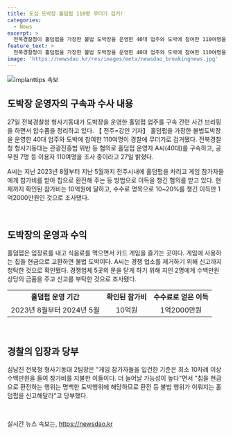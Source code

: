 ```yaml
---
title: 도심 도박장 홀덤펍 110명 무더기 검거!
categories:
  - News
excerpt: >
  전북경찰청이 홀덤펍을 가장한 불법 도박장을 운영한 40대 업주와 도박에 참여한 110여명을 검거했다. 업주는 관광진흥법 위반 등 혐의로 구속되었고, 이용자들과 수입을 관리한 다른 가족 구성원들도 혐의를 받고 있다. 업주는 대규모 도박 행위를 조직하고 수익을 취득한 것으로 파악되며, 경쟁 업체를 제거하기 위해 부당한 방법을 사용했다고 밝혔다. 또한, 경찰은 도박장을 신고할 것을 당부하며, 추가적인 수사와 불법 홀덤펍에 대한 신고를 요청했다.
feature_text: >
  전북경찰청이 홀덤펍을 가장한 불법 도박장을 운영한 40대 업주와 도박에 참여한 110여명을 검거했다. 업주는 관광진흥법 위반 등 혐의로 구속되었고, 이용자들과 수입을 관리한 다른 가족 구성원들도 혐의를 받고 있다. 업주는 대규모 도박 행위를 조직하고 수익을 취득한 것으로 파악되며, 경쟁 업체를 제거하기 위해 부당한 방법을 사용했다고 밝혔다. 또한, 경찰은 도박장을 신고할 것을 당부하며, 추가적인 수사와 불법 홀덤펍에 대한 신고를 요청했다.
image: 'https://newsdao.kr/res/images/meta/newsdao_breakingnews.jpg'
---
```


<p><img src="https://newsdao.kr/res/images/meta/newsdao_breakingnews.jpg" alt="implanttips 속보" /></p>

<h2 data-ke-size="size26">도박장 운영자의 구속과 수사 내용</h2>

<p data-ke-size="size16">27일 전북경찰청 형사기동대가 도박장을 운영한 홀덤펍 업주를 구속 간련 사건 브리핑을 하면서 압수품을 정리하고 있다. 【 전주=강인 기자】 홀덤펍을 가장한 불법도박장을 운영한 40대 업주와 도박에 참여한 110여명이 경찰에 무더기로 검거됐다. 전북경찰청 형사기동대는 관광진흥법 위반 등 혐의로 홀덤펍 운영자 A씨(40대)를 구속하고, 공무원 7명 등 이용자 110여명을 조사 중이라고 27일 밝혔다.</p>

<p data-ke-size="size16">A씨는 지난 2023년 8월부터 지난 5월까지 전주시내에 홀덤펍을 차리고 게임 참가자들에게 참가비를 받아 칩으로 환전해 주는 등 방법으로 이득을 챙긴 혐의를 받고 있다. 현재까지 확인된 참가비는 10억원에 달하고, 수수료 명목으로 10~20%를 챙긴 이득만 1억2000만원인 것으로 조사됐다.</p>

<p data-ke-size="size16">&nbsp;</p>

<h2 data-ke-size="size26">도박장의 운영과 수익</h2>

<p data-ke-size="size16">홀덤펍은 입장료를 내고 식음료를 먹으면서 카드 게임을 즐기는 곳이다. 게임에 사용하는 칩을 현금으로 교환하면 불법 도박이다. A씨는 경쟁 업소를 제거하기 위해 신고까지 청탁한 것으로 확인됐다. 경쟁업체 5곳의 문을 닫게 하기 위해 지인 2명에게 수백만원 상당의 금품을 주고 신고를 부탁한 것으로 조사됐다.</p>

<table>
    <tr>
        <td style="text-align: center; height: 17px;"><b>홀덤펍 운영 기간</b></td>
        <td style="text-align: center; height: 17px;"><b>확인된 참가비</b></td>
        <td style="text-align: center; height: 17px;"><b>수수료로 얻은 이득</b></td>
    </tr>
    <tr>
        <td style="text-align: center; height: 17px;">2023년 8월부터 2024년 5월</td>
        <td style="text-align: center; height: 17px;">10억원</td>
        <td style="text-align: center; height: 17px;">1억2000만원</td>
    </tr>
</table>

<p data-ke-size="size16">&nbsp;</p>

<h2 data-ke-size="size26">경찰의 입장과 당부</h2>

<p data-ke-size="size16">심남진 전북청 형사기동대 2팀장은 "게임 참가자들을 입건한 기준은 최소 10차례 이상 수백만원을 들여 참가비를 지불한 이들이다. 더 늘어날 가능성이 높다"면서 "칩을 현금으로 환전하는 행위는 명백한 도박행위에 해당하므로 환전 등 불법 행위가 이뤄지는 홀덤펍을 신고해달라"고 당부했다.</p>

<p data-ke-size="size16">&nbsp;</p>
실시간 뉴스 속보는, <a href="https://newsdao.kr" rel="dofollow">https://newsdao.kr</a>


